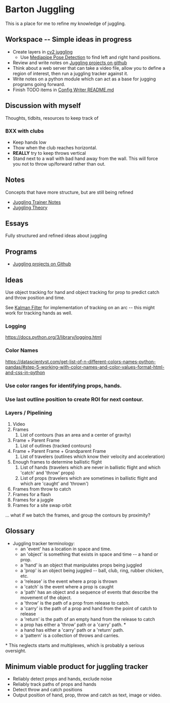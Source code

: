 # Barton Juggling

This is a place for me to refine my knowledge of juggling.

## Workspace -- Simple ideas in progress
* Create layers in [cv2 juggling](https://github.com/bartonski/cv2_juggling)
    * Use [Mediapipe Pose Detection](https://github.com/bartonski/barton_juggling_laboratory) to find left and right hand positions.
* Review and write notes on [Juggling projects on github](./thoughts_and_notes/github_juggling_projects/README.md)
* Think about a web server that can take a video file, allow you to define a region of interest, then run a juggling tracker against it.
* Write notes on a python module which can act as a base for jugging programs going forward.
* Finish TODO items in [Config Writer README.md](https://github.com/bartonski/tfg_jugglingTrackingSiteswap/blob/config_writer/README.md)

## Discussion with myself

Thoughts, tidbits, resources to keep track of

### BXX with clubs

* Keep hands low
* Thow when the club reaches horizontal.
* **REALLY** try to keep throws vertical
* Stand next to a wall with bad hand away from the wall. This will force you not
to throw up/forward rather than out.

## Notes

Concepts that have more structure, but are still being refined

* [Juggling Trainer Notes](./juggling_trainer.md)
* [Juggling Theory](./thoughts_and_notes/juggling_theory.md)

## Essays

Fully structured and refined ideas about juggling

## Programs

* [Juggling projects on Github](./thoughts_and_notes/github_juggling_projects.md)


## Ideas

Use object tracking for hand and object tracking for prop to predict catch and throw position and time.

See [Kalman Filter](https://www.youtube.com/watch?v=3iqRhbXBVRE) for implementation of tracking on an arc -- this might work for tracking hands as well.

### Logging

<https://docs.python.org/3/library/logging.html>

### Color Names

<https://datascientyst.com/get-list-of-n-different-colors-names-python-pandas/#step-5-working-with-color-names-and-color-values-format-html-and-css-in-python>

### Use color ranges for identifying props, hands.

### Use last outline position to create ROI for next contour.

### Layers / Pipelining

1. Video
1. Frames
    1. List of contours (has an area and a center of gravity)
1. Frame + Parent Frame
    1. List of outlines (tracked contours)
1. Frame + Parent Frame + Grandparent Frame
    1. List of travelers (outlines which know their velocity and acceleration)
1. Enough frames to determine ballistic flight
    1. List of hands (travelers which are never in ballistic flight and which 'catch' and 'throw' props)
    1. List of props (travelers which are sometimes in ballistic flight and which are 'caught' and 'thrown')
1. Frames from throw to catch
1. Frames for a flash
1. Frames for a juggle
1. Frames for a site swap orbit

... what if we batch the frames, and group the contours by proximity?

## Glossary

* Juggling tracker terminology:
    * an 'event' has a location in space and time.
    * an 'object' is something that exists in space and time -- a hand or prop.
    * a 'hand' is an object that manipulates props being juggled
    * a 'prop' is an object being juggled -- ball, club, ring, rubber chicken, etc.
    * a 'release' is the event where a prop is thrown
    * a 'catch' is the event where a prop is caught
    * a 'path' has an object and a sequence of events that describe the movement of the object.
    * a 'throw' is the path of a prop from release to catch.
    * a 'carry' is the path of a prop and hand from the point of catch to release
    * a 'return' is the path of an empty hand from the release to catch
    * a prop has either a 'throw' path or a 'carry' path. \*
    * a hand has either a 'carry' path or a 'return' path.
    * a 'pattern' is a collection of throws and carries.

\* This neglects starts and multiplexes, which is probably a serious oversight.

## Minimum viable product for juggling tracker

* Reliably detect props and hands, exclude noise
* Reliably track paths of props and hands
* Detect throw and catch positions
* Output position of hand, prop, throw and catch as text, image or video. 

